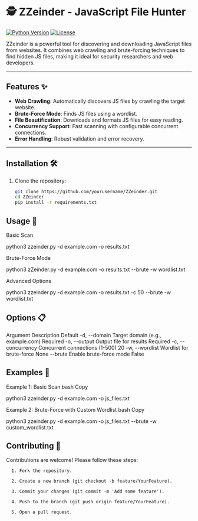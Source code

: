 # 🕵️ ZZeinder - JavaScript File Hunter

[![Python Version](https://img.shields.io/badge/python-3.11%2B-blue)](https://www.python.org/)
[![License](https://img.shields.io/badge/license-MIT-green)](LICENSE)

ZZeinder is a powerful tool for discovering and downloading JavaScript files from websites. It combines web crawling and brute-forcing techniques to find hidden JS files, making it ideal for security researchers and web developers.

---

## Features ✨
- **Web Crawling**: Automatically discovers JS files by crawling the target website.
- **Brute-Force Mode**: Finds JS files using a wordlist.
- **File Beautification**: Downloads and formats JS files for easy reading.
- **Concurrency Support**: Fast scanning with configurable concurrent connections.
- **Error Handling**: Robust validation and error recovery.

---

## Installation 🛠️

1. Clone the repository:
   ```bash
   git clone https://github.com/yourusername/ZZeinder.git
   cd ZZeinder  
   pip install -r requirements.txt
   ```

## Usage 🚀
   Basic Scan
      
   python3 zzeinder.py -d example.com -o results.txt
   
   Brute-Force Mode
   
   python3 zZeinder.py -d example.com -o results.txt --brute -w wordlist.txt
   
   Advanced Options
   
   python3 zzeinder.py -d example.com -o results.txt -c 50 --brute -w wordlist.txt

## Options 📋
   Argument	Description	Default
   -d, --domain	Target domain (e.g., example.com)	Required
   -o, --output	Output file for results	Required
   -c, --concurrency	Concurrent connections (1-500)	20
   -w, --wordlist	Wordlist for brute-force	None
   --brute	Enable brute-force mode	False

## Examples 🧪
   Example 1: Basic Scan
   bash
   Copy
   
   python3 zzeinder.py -d example.com -o js_files.txt
   
   Example 2: Brute-Force with Custom Wordlist
   bash
   Copy
   
   python3 zzeinder.py -d example.com -o js_files.txt --brute -w custom_wordlist.txt
   
## Contributing 🤝
   
   Contributions are welcome! Please follow these steps:
   
      1. Fork the repository.
   
      2. Create a new branch (git checkout -b feature/YourFeature).
   
      3. Commit your changes (git commit -m 'Add some feature').
   
      4. Push to the branch (git push origin feature/YourFeature).
   
      5. Open a pull request.
   
